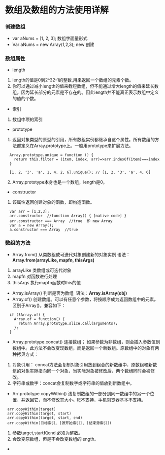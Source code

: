 # 数组及数组的方法使用详解

### 创建数组
- var aNums = [1, 2, 3]; 数组字面量形式
- Var aNums = new Array(1,2,3); new 创建

### 数组属性
- length 
 1. length的值是0到2^32-1的整数,用来返回一个数组的元素个数。
 2. 你可以通过减小length的值来截短数组，但不能通过增大length的值来延长数组。因为延长部分的元素是不存在的。因此length并不能真正表示数组中定义的值的个数。
- 索引
 1. 数组中项的索引
- prototype
 1. 返回对象类型的原型的引用，所有数组实例都继承自这个属性。所有数组的方法都定义在Array.prototype上。一般用prototype来扩展方法。
```
  Array.prototype.unique = function () {
    return this.filter = (item, index, arr)=>arr.indexOf(item)===index
  }

  [1, 2, '3', 'a', 1, 4, 2, 6].unique(); // [1, 2, '3', 'a', 4, 6]
```
 2. Array.prototype本身也是一个数组，length是0。
- constructor
 1. 该属性返回创建对象的函数，即构造函数。
```
  var arr = [1,2,3];
  arr.constructor  //function Array() { [native code] }
  arr.constructor === Array  //true  即 new Array
  var a = new Array();
  a.constructor === Array  //true
```
### 数组的方法
- Array.from() 从类数组或可迭代对象创建新的对象实例 语法：**Array.from(arrayLike, mapfn, thisArgs)**
 1. arrayLike 类数组或可迭代对象
 2. mapfn 对函数进行处理
 3. thisArgs 执行mapfn函数时this的值
- Array.isArray() 判断是否为数组  语法：**Array.isArray(obj)**
- Array.of() 创建数组。可以有任意个参数，将按顺序成为返回数组中的元素。区别于Array()。兼容如下：
 ```
   if (!Array.of) {
     Array.of = function() {
       return Array.prototype.slice.call(arguments);
     };
   }
 ```
- Array.prototype.concat() 连接数组； 如果参数为非数组，则会插入参数值到数组中。此方法不会改变现数组，而是返回一个新数组。原数组中的对象有两种拷贝方式：
 1. 对象引用： concat方法会复制对象引用放到组合的新数组中，原数组和新数组的对象实际指向同一个对象，当实际对象被修改后，两个数组同时会被修改。
 2. 字符串或数字：concat会复制数字或字符串的值放到新数组中。

- Arr.prototype.copyWithin() 浅复制数组的一部分到同一数组中的另一个位置，并返回它，而不修改其大小。IE不支持，手机浏览器基本不支持。
```
 arr.copyWithin(target)
 arr.copyWithin(target, start)
 arr.copyWithin(target, start, end)
 arr.copyWithin(目标索引, [源开始索引], [结束源索引])
```
1. 参数target,start和end 必须为整数。
2. 会改变原数组，但是不会改变数组的length。
- 
